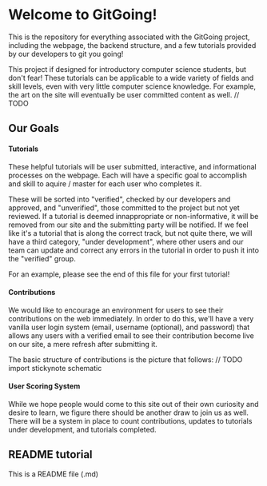 # Welcome to GitGoing!

This is the repository for everything associated with the GitGoing project, including the webpage, the backend structure, and a few tutorials provided by our developers to git you going!

This project if designed for introductory computer science students, but don't fear! These tutorials can be applicable to a wide variety of fields and skill levels, even with very little computer science knowledge. For example, the art on the site will eventually be user committed content as well. // TODO


## Our Goals

#### Tutorials
These helpful tutorials will be user submitted, interactive, and informational processes on the webpage. Each will have a specific goal to accomplish and skill to aquire / master for each user who completes it.

These will be sorted into "verified", checked by our developers and approved, and "unverified", those committed to the project but not yet reviewed. If a tutorial is deemed innappropriate or non-informative, it will be removed from our site and the submitting party will be notified. If we feel like it's a tutorial that is along the correct track, but not quite there, we will have a third category, "under development", where other users and our team can update and correct any errors in the tutorial in order to push it into the "verified" group.

For an example, please see the end of this file for your first tutorial!


#### Contributions
We would like to encourage an environment for users to see their contributions on the web immediately. In order to do this, we'll have a very vanilla user login system (email, username (optional), and password) that allows any users with a verified email to see their contribution become live on our site, a mere refresh after submitting it.

The basic structure of contributions is the picture that follows:
// TODO import stickynote schematic


#### User Scoring System
While we hope people would come to this site out of their own curiosity and desire to learn, we figure there should be another draw to join us as well. There will be a system in place to count contributions, updates to tutorials under development, and tutorials completed.




## README tutorial

This is a README file (.md)
